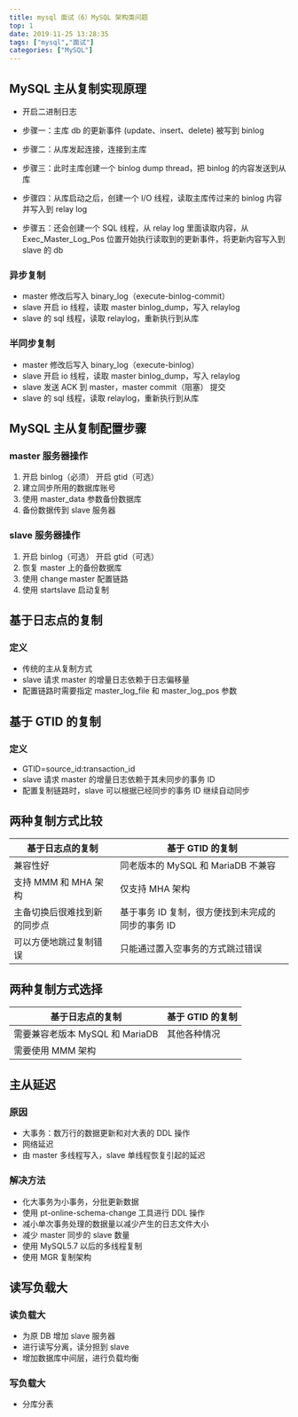 ```yaml
---
title: mysql 面试（6）MySQL 架构类问题
top: 1
date: 2019-11-25 13:28:35
tags: ["mysql","面试"]
categories: ["MySQL"]
---
```


## MySQL 主从复制实现原理

* 开启二进制日志

* 步骤一：主库 db 的更新事件 (update、insert、delete) 被写到 binlog

* 步骤二：从库发起连接，连接到主库

* 步骤三：此时主库创建一个 binlog dump thread，把 binlog 的内容发送到从库

* 步骤四：从库启动之后，创建一个 I/O 线程，读取主库传过来的 binlog 内容并写入到 relay log

* 步骤五：还会创建一个 SQL 线程，从 relay log 里面读取内容，从 Exec_Master_Log_Pos 位置开始执行读取到的更新事件，将更新内容写入到 slave 的 db

### 异步复制

* master 修改后写入 binary_log（execute-binlog-commit）
* slave 开启 io 线程，读取 master binlog_dump，写入 relaylog
* slave 的 sql 线程，读取 relaylog，重新执行到从库

### 半同步复制

* master 修改后写入 binary_log（execute-binlog）
* slave 开启 io 线程，读取 master binlog_dump，写入 relaylog
* slave 发送 ACK 到 master，master commit（阻塞） 提交
* slave 的 sql 线程，读取 relaylog，重新执行到从库

## MySQL 主从复制配置步骤

### master 服务器操作

1. 开启 binlog（必须） 开启 gtid（可选）
2. 建立同步所用的数据库账号
3. 使用 master_data 参数备份数据库
4. 备份数据传到 slave 服务器

### slave 服务器操作

1. 开启 binlog（可选） 开启 gtid（可选）
2. 恢复 master 上的备份数据库
3. 使用 change master 配置链路
4. 使用 startslave 启动复制

## 基于日志点的复制

### 定义

* 传统的主从复制方式
* slave 请求 master 的增量日志依赖于日志偏移量
* 配置链路时需要指定 master_log_file 和 master_log_pos 参数

## 基于 GTID 的复制

### 定义

* GTID=source_id:transaction_id
* slave 请求 master 的增量日志依赖于其未同步的事务 ID
* 配置复制链路时，slave 可以根据已经同步的事务 ID 继续自动同步

## 两种复制方式比较

|基于日志点的复制|基于 GTID 的复制|
|-|-|
|兼容性好|同老版本的 MySQL 和 MariaDB 不兼容|
|支持 MMM 和 MHA 架构|仅支持 MHA 架构|
|主备切换后很难找到新的同步点|基于事务 ID 复制，很方便找到未完成的同步的事务 ID|
|可以方便地跳过复制错误|只能通过置入空事务的方式跳过错误|

## 两种复制方式选择

|基于日志点的复制|基于 GTID 的复制|
|-|-|
|需要兼容老版本 MySQL 和 MariaDB|其他各种情况|
|需要使用 MMM 架构||

## 主从延迟

### 原因

- 大事务：数万行的数据更新和对大表的 DDL 操作
- 网络延迟
- 由 master 多线程写入，slave 单线程恢复引起的延迟

### 解决方法

- 化大事务为小事务，分批更新数据
- 使用 pt-online-schema-change 工具进行 DDL 操作
- 减小单次事务处理的数据量以减少产生的日志文件大小
- 减少 master 同步的 slave 数量
- 使用 MySQL5.7 以后的多线程复制
- 使用 MGR 复制架构

## 读写负载大

### 读负载大

- 为原 DB 增加 slave 服务器
- 进行读写分离，读分担到 slave
- 增加数据库中间层，进行负载均衡

### 写负载大

- 分库分表
